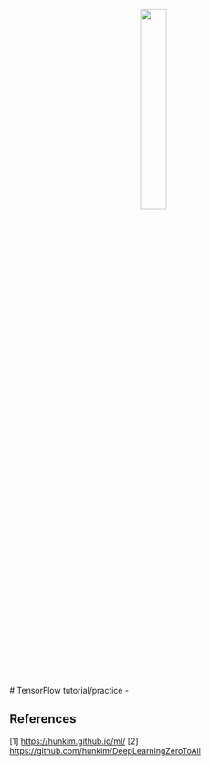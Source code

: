<p align="center">
    <img width="30%" src="https://blogs.rstudio.com/tensorflow/posts/2017-08-17-tensorflow-v13-released/tensorflow-logo.png">
</p>
# TensorFlow tutorial/practice
-

## References

[1] https://hunkim.github.io/ml/
[2] https://github.com/hunkim/DeepLearningZeroToAll
